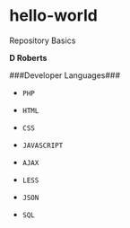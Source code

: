 # hello-world
Repository Basics

__D Roberts__ 

###Developer Languages###
-     PHP
-     HTML
-     CSS
-     JAVASCRIPT
-     AJAX
-     LESS
-     JSON
-     SQL


